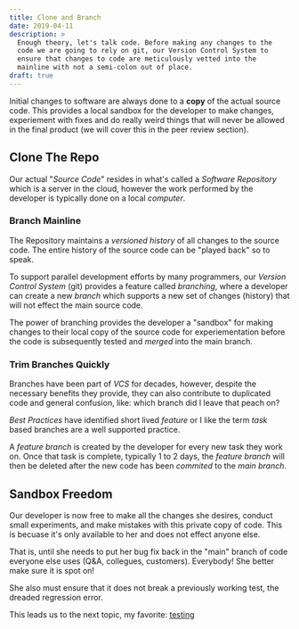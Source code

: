 ```yaml
---
title: Clone and Branch
date: 2019-04-11
description: >
  Enough theory, let's talk code. Before making any changes to the
  code we are going to rely on git, our Version Control System to
  ensure that changes to code are meticulously vetted into the
  mainline with not a semi-colon out of place.
draft: true
---
```


Initial changes to software are always done to a **copy** of the
actual source code. This provides a local sandbox for the developer to
make changes, experiement with fixes and do really weird things
that will never be allowed in the final product (we will cover this in
the peer review section).

## Clone The Repo

Our actual "_Source Code_" resides in what's called a _Software
Repository_ which is a server in the cloud, however the work performed
by the developer is typically done on a local _computer_.

### Branch Mainline

The Repository maintains a _versioned history_ of all changes to the
source code. The entire history of the source code can be "played
back" so to speak.

To support parallel development efforts by many programmers, our
_Version Control System_ (git) provides a feature called
_branching_, where a developer can create a new _branch_ which
supports a new set of changes (history) that will not effect the main
source code.

The power of branching provides the developer a "sandbox" for making
changes to their local copy of the source code for experiementation
before the code is subsequently tested and _merged_ into the main
branch. 

### Trim Branches Quickly

Branches have been part of _VCS_ for decades, however, despite the
necessary benefits they provide, they can also contribute to
duplicated code and general confusion, like: which branch did I leave
that peach on? 

_Best Practices_ have identified short lived _feature_ or I like the
term _task_ based branches are a well supported practice.

A _feature branch_ is created by the developer for every new task they
work on. Once that task is complete, typically 1 to 2 days, the
_feature branch_ will then be deleted after the new code has been
_commited_ to the _main branch_. 

## Sandbox Freedom

Our developer is now free to make all the changes she desires, 
conduct small experiments, and make mistakes with this private copy of
code. This is becuase it's only available to her and does not effect anyone
else. 

That is, until she needs to put her bug fix back in the "main" branch of code
everyone else uses (Q&A, collegues, customers). Everybody! She better
make sure it is spot on!

She also must ensure that it does not break a previously working test,
the dreaded regression error.

This leads us to the next topic, my favorite: [testing](/software/testing)
